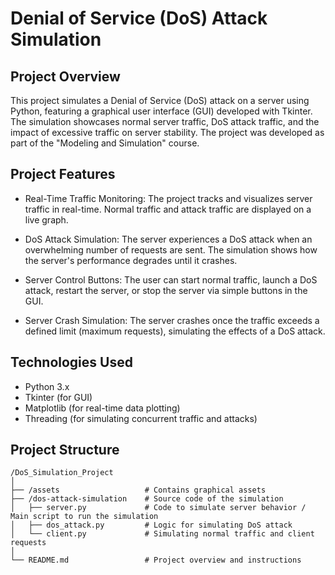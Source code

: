 # Denial of Service (DoS) Attack Simulation

## Project Overview
This project simulates a Denial of Service (DoS) attack on a server using Python, featuring a graphical user interface (GUI) developed with Tkinter. The simulation showcases normal server traffic, DoS attack traffic, and the impact of excessive traffic on server stability. The project was developed as part of the "Modeling and Simulation" course.

## Project Features

- Real-Time Traffic Monitoring:
  The project tracks and visualizes server traffic in real-time. Normal traffic and attack traffic are displayed on a live graph.
  
- DoS Attack Simulation: 
  The server experiences a DoS attack when an overwhelming number of requests are sent. The simulation shows how the server's performance degrades until it crashes.
  
- Server Control Buttons:
  The user can start normal traffic, launch a DoS attack, restart the server, or stop the server via simple buttons in the GUI.
  
- Server Crash Simulation: 
  The server crashes once the traffic exceeds a defined limit (maximum requests), simulating the effects of a DoS attack.

## Technologies Used
- Python 3.x
- Tkinter (for GUI)
- Matplotlib (for real-time data plotting)
- Threading (for simulating concurrent traffic and attacks)

## Project Structure
```plaintext
/DoS_Simulation_Project
│
├── /assets                   # Contains graphical assets
├── /dos-attack-simulation    # Source code of the simulation
│   ├── server.py             # Code to simulate server behavior / Main script to run the simulation
│   ├── dos_attack.py         # Logic for simulating DoS attack
│   └── client.py             # Simulating normal traffic and client requests
│
└── README.md                 # Project overview and instructions
